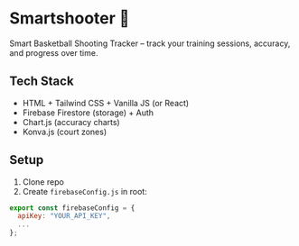 # Smartshooter 🏀

Smart Basketball Shooting Tracker – track your training sessions, accuracy, and progress over time.

## Tech Stack

- HTML + Tailwind CSS + Vanilla JS (or React)
- Firebase Firestore (storage) + Auth
- Chart.js (accuracy charts)
- Konva.js (court zones)

## Setup

1. Clone repo
2. Create `firebaseConfig.js` in root:
```js
export const firebaseConfig = {
  apiKey: "YOUR_API_KEY",
  ...
};
